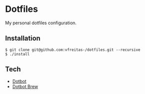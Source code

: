 # Dotfiles
My personal dotfiles configuration.

## Installation

```
$ git clone git@github.com:vfreitas-/dotfiles.git --recursive
$ ./install
```

## Tech

- [Dotbot](https://github.com/anishathalye/dotbot)
- [Dotbot Brew](https://github.com/d12frosted/dotbot-brew)